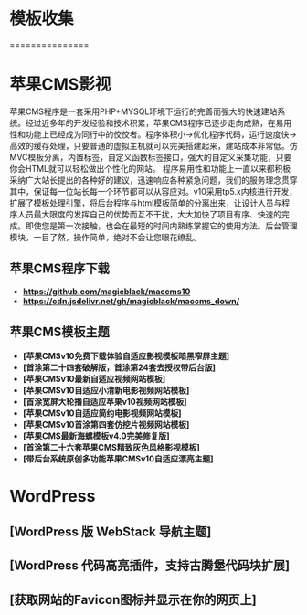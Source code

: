 # 模板收集
===============

# 苹果CMS影视
苹果CMS程序是一套采用PHP+MYSQL环境下运行的完善而强大的快速建站系统。经过近多年的开发经验和技术积累，苹果CMS程序已逐步走向成熟，在易用性和功能上已经成为同行中的佼佼者。程序体积小->优化程序代码，运行速度快->高效的缓存处理，只要普通的虚拟主机就可以完美搭建起来，建站成本非常低。仿MVC模板分离，内置标签，自定义函数标签接口，强大的自定义采集功能，只要你会HTML就可以轻松做出个性化的网站。 程序易用性和功能上一直以来都积极采纳广大站长提出的各种好的建议，迅速响应各种紧急问题，我们的服务理念贯穿其中，保证每一位站长每一个环节都可以从容应对。v10采用tp5.x内核进行开发，扩展了模板处理引擎，将后台程序与html模板简单的分离出来，让设计人员与程序人员最大限度的发挥自己的优势而互不干扰，大大加快了项目有序、快速的完成。即使您是第一次接触，也会在最短的时间内熟练掌握它的使用方法。后台管理模块，一目了然，操作简单，绝对不会让您眼花缭乱。
## 苹果CMS程序下载
- **https://github.com/magicblack/maccms10**
- **https://cdn.jsdelivr.net/gh/magicblack/maccms_down/**
## 苹果CMS模板主题
- **[苹果CMSv10免费下载体验自适应影视模板暗黑窄屏主题]**
- **[首涂第二十四套破解版，首涂第24套去授权带后台版]**
- **[苹果CMSv10最新自适应视频网站模板]**
- **[苹果CMSv10自适应小清新电影视频网站模板]**
- **[首涂宽屏大轮播自适应苹果v10视频网站模板]**
- **[苹果CMSv10自适应简约电影视频网站模板]**
- **[苹果CMSv10首涂第四套仿挖片视频网站模板]**
- **[苹果CMS最新海螺模板v4.0完美修复版]**
- **[首涂第二十六套苹果CMS精致灰色风格影视模板]**
- **[带后台系统原创多功能苹果CMSv10自适应漂亮主题]**
# WordPress
## [WordPress 版 WebStack 导航主题]
## [WordPress 代码高亮插件，支持古腾堡代码块扩展]
## [获取网站的Favicon图标并显示在你的网页上]
